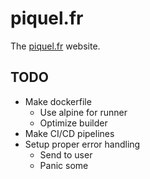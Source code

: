 # piquel.fr

The [piquel.fr](https://piquel.fr) website.

## TODO

- Make dockerfile
  - Use alpine for runner
  - Optimize builder
- Make CI/CD pipelines
- Setup proper error handling
  - Send to user
  - Panic some

